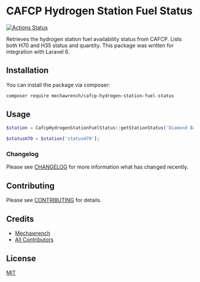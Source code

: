 # CAFCP Hydrogen Station Fuel Status

[![Actions Status](https://github.com/mechawrench/cafcp-hydrogen-station-fuel-status/workflows/PHPUnit/badge.svg)](https://github.com/mechawrench/cafcp-hydrogen-station-fuel-status/actions)

Retrieves the hydrogen station fuel availability status from CAFCP.  Lists both H70 and H35 status and quantity.  This package was written for integration with Laravel 6.

## Installation

You can install the package via composer:

```bash
composer require mechawrench/cafcp-hydrogen-station-fuel-status
```

## Usage

``` php
$station = CafcpHydrogenStationFuelStatus::getStationStatus('Diamond Bar');

$statusH70 = $station['statusH70'];
```

### Changelog

Please see [CHANGELOG](CHANGELOG.md) for more information what has changed recently.

## Contributing

Please see [CONTRIBUTING](CONTRIBUTING.md) for details.

## Credits

- [Mechawrench](https://github.com/mechawrench)
- [All Contributors](../../contributors)

## License
[MIT](https://github.com/mechawrench/cafcp-hydrogen-station-fuel-statuss/blob/master/LICENSE.md)
